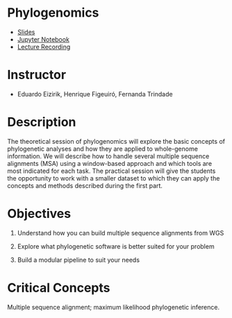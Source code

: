 Phylogenomics
======
* [Slides](https://github.com/cursobioinfo/BioinformaticsCourse/blob/main/Lectures/Section7)
* [Jupyter Notebook](https://github.com/CITBM-AAB/Bioinformatics_and_Genomic_Tools_for_Biodiversity_Tutorial/blob/main/Lectures/Section7/Phylogenomics.MD)
* [Lecture Recording](https://github.com/cursobioinfo/BioinformaticsCourse/blob/main/Lectures/Section7)

# Instructor
* Eduardo Eizirik, Henrique Figeuiró, Fernanda Trindade

# Description
The theoretical session of phylogenomics will explore the basic concepts of phylogenetic analyses and how they are applied to whole-genome information. We will describe how to handle several multiple sequence alignments (MSA) using a window-based approach and which tools are most indicated for each task. The practical session will give the students the opportunity to work with a smaller dataset to which they can apply the concepts and methods described during the first part.

# Objectives
1. Understand how you can build multiple sequence alignments from WGS

3. Explore what phylogenetic software is better suited for your problem

4. Build a modular pipeline to suit your needs

# Critical Concepts
Multiple sequence alignment; maximum likelihood phylogenetic inference.

